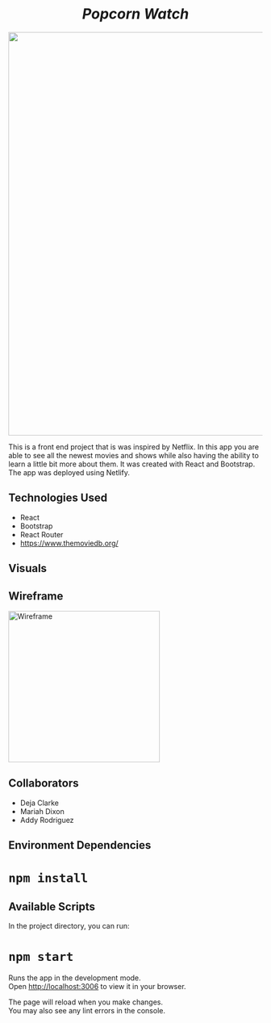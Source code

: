 <h1 align="center"><b><i>Popcorn Watch</b></i></h1>
<img width="800" src="https://github.com/FrontEnd-Group-Project/PopcornWatch/assets/95986357/2bafac01-f87a-4aca-a1ef-ff327176e719">

This is a front end project that is was inspired by Netflix. In this app you are able to see all the newest movies and shows while also having the ability to learn a little bit more about them. It was created with React and Bootstrap. The app was deployed using Netlify.

## Technologies Used
* React
* Bootstrap
* React Router
* https://www.themoviedb.org/

 ## Visuals
 

## Wireframe
<img width="300" alt="Wireframe" src="https://github.com/FrontEnd-Group-Project/PopcornWatch/assets/95986357/1faffb1b-00a6-4729-893e-73589093c6da">

## Collaborators
* Deja Clarke
* Mariah Dixon
* Addy Rodriguez

## Environment Dependencies
# `npm install`

## Available Scripts

In the project directory, you can run:

# `npm start`

Runs the app in the development mode.\
Open [http://localhost:3006](http://localhost:3006) to view it in your browser.

The page will reload when you make changes.\
You may also see any lint errors in the console.


